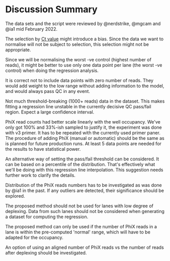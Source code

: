 # Discussion Summary

The data sets and the script were reviewed by @nerdstrike, @mgcam and @ia1 mid
February 2022.

The selection by [Ct value](https://assets.publishing.service.gov.uk/government/uploads/system/uploads/attachment_data/file/926410/Understanding_Cycle_Threshold__Ct__in_SARS-CoV-2_RT-PCR_.pdf)
might introduce a bias. Since the data we want to normalise will not be subject
to selection, this selection might not be appropriate.

Since we will be normalising the worst -ve control (highest number of reads),
it might be better to use only one data point per lane (the worst -ve control)
when doing the regression analysis.

It is correct not to include data points with zero number of reads. They would
add weight to the low range without adding information to the model, and would
always pass QC in any event.

Not much threshold-breaking (1000+ reads) data in the dataset. This makes
fitting a regression line unstable in the currently decisive QC pass/fail
region. Expect a large confidence interval.

PhiX read counts had better scale linearly with the well occupancy.
We've only got 100% and 33%-ish sampled to justify it, the experiment was done
with v3 primer. It has to be repeated with the currently used primer paner.
The procedure of adding PhiX (manual or automatic) should be the same as is
planned for future production runs. At least 5 data points are needed for the
results to have statistical power.

An alternative way of setting the pass/fail threshold can be considered. It
can be based on a percentile of the distribution. That's effectively what
we'll be doing with this regression line interpolation. This suggestion needs
further work to clarify the details.

Distribution of the PhiX reads numbers has to be investigated as was done by
@ia1 in the past. If any outliers are detected, their significance should be
explored.

The proposed method should not be used for lanes with low degree of deplexing.
Data from such lanes should not be considered when generating a dataset for
computing the regression.

The proposed method can only be used if the number of PhiX reads in a lane is
within the pre-computed 'normal' range, which will have to be adapted for the
occupancy.

An option of using an aligned number of PhiX reads vs the number of reads after
deplexing should be investigated.
 
 

